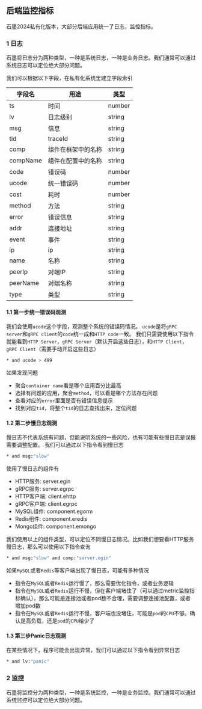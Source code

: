 ## 后端监控指标
石墨2024私有化版本，大部分后端应用统一了日志，监控指标。

### 1 日志
石墨将日志分为两种类型，一种是系统日志，一种是业务日志。我们通常可以通过系统日志可以定位绝大部分问题。

我们可以根据以下字段，在私有化系统里建立字段索引

| 字段名      | 用途        | 类型     | 
|----------|-----------|--------|
| ts       | 时间        |number|
| lv       | 日志级别      |string|
| msg      | 信息        |string|
| tid      | traceId   |string|
| comp     | 组件在框架中的名称 | string |
| compName | 组件在配置中的名称 | string | 
| code     | 错误码       | number|
| ucode    | 统一错误码     | number|
| cost     | 耗时        |number|
| method   | 方法        |string|
| error    | 错误信息      |string|
| addr     | 连接地址      |string|
| event    | 事件        |string|
| ip       | ip        |string|
| name     | 名称        |string|
| peerIp   |对端IP| string|
| peerName |对端名称|string|
| type     |类型|string|

#### 1.1 第一步统一错误码观测
我们会使用`ucode`这个字段，观测整个系统的错误码情况。
`ucode`是将`gRPC server`和`gRPC client`的`code`统一成和`HTTP code`一致。
我们只需要使用以下指令就能看到`HTTP Server`，`gRPC Server`（默认开启这些日志），和`HTTP Client`，`gRPC Client`（需要手动开启这些日志）
```bash
* and ucode > 499
```
如果发现问题
* 聚合`container name`看是哪个应用百分比最高
* 选择有问题的应用，聚合`method`，可以看是哪个方法存在问题
* 查看对应的`error`里面是否有错误信息提示
* 找到对应`tid`，将整个`tid`的日志查找出来，定位问题


#### 1.2 第二步慢日志观测
慢日志不代表系统有问题，但能说明系统的一些风险，也有可能有些慢日志是误报需要调整配置。
我们可以通过以下指令看到慢日志
```bash
* and msg:"slow"
```
使用了慢日志的组件有
* HTTP服务: server.egin
* gRPC服务: server.egrpc
* HTTP客户端: client.ehttp
* gRPC客户端: client.egrpc
* MySQL组件: component.egorm
* Redis组件: component.eredis
* Mongo组件: component.emongo

我们使用以上的组件类型，可以定位不同慢日志情况。比如我们想要看HTTP服务慢日志，那么可以使用以下指令查询
```bash
* and msg:"slow" and comp:"server.egin"
```

如果`MySQL`或者`Redis`等客户端出现了慢日志，可能有多种情况
* 指令在`MySQL`或者`Redis`运行慢了，那么需要优化指令，或者业务逻辑
* 指令在`MySQL`或者`Redis`运行不慢，但在客户端堵住了（可以通过metric监控指标确认），那么可能是连接池或者pod数不合理，需要调整连接池配置，或者增加pod数
* 指令在`MySQL`或者`Redis`运行不慢，客户端也没堵住，可能是`pod`的`CPU`不够。确认是高负载，还是`pod`的`CPU`给少了
#### 1.3 第三步Panic日志观测
在某些情况下，程序可能会出现异常，我们可以通过以下指令看到异常日志
```bash
* and lv:"panic"
```


### 2 监控
石墨将监控分为两种类型，一种是系统监控，一种是业务监控。我们通常可以通过系统监控可以定位绝大部分问题。



